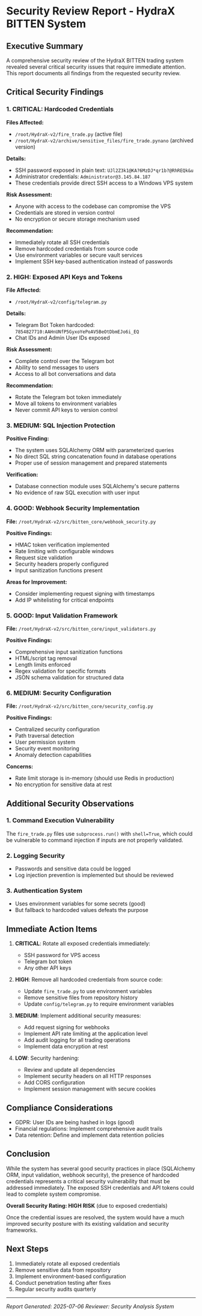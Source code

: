 # Security Review Report - HydraX BITTEN System

## Executive Summary

A comprehensive security review of the HydraX BITTEN trading system revealed several critical security issues that require immediate attention. This report documents all findings from the requested security review.

## Critical Security Findings

### 1. **CRITICAL: Hardcoded Credentials**

**Files Affected:**
- `/root/HydraX-v2/fire_trade.py` (active file)
- `/root/HydraX-v2/archive/sensitive_files/fire_trade.pynano` (archived version)

**Details:**
- SSH password exposed in plain text: `UJl2Z3k1@KA?6MzDJ*qr1b?@RhREQk&u`
- Administrator credentials: `Administrator@3.145.84.187`
- These credentials provide direct SSH access to a Windows VPS system

**Risk Assessment:**
- Anyone with access to the codebase can compromise the VPS
- Credentials are stored in version control
- No encryption or secure storage mechanism used

**Recommendation:**
- Immediately rotate all SSH credentials
- Remove hardcoded credentials from source code
- Use environment variables or secure vault services
- Implement SSH key-based authentication instead of passwords

### 2. **HIGH: Exposed API Keys and Tokens**

**File Affected:**
- `/root/HydraX-v2/config/telegram.py`

**Details:**
- Telegram Bot Token hardcoded: `7854827710:AAHnUNfP5GyxoYePoAV5BeOtDbmEJo6i_EQ`
- Chat IDs and Admin User IDs exposed

**Risk Assessment:**
- Complete control over the Telegram bot
- Ability to send messages to users
- Access to all bot conversations and data

**Recommendation:**
- Rotate the Telegram bot token immediately
- Move all tokens to environment variables
- Never commit API keys to version control

### 3. **MEDIUM: SQL Injection Protection**

**Positive Finding:**
- The system uses SQLAlchemy ORM with parameterized queries
- No direct SQL string concatenation found in database operations
- Proper use of session management and prepared statements

**Verification:**
- Database connection module uses SQLAlchemy's secure patterns
- No evidence of raw SQL execution with user input

### 4. **GOOD: Webhook Security Implementation**

**File:** `/root/HydraX-v2/src/bitten_core/webhook_security.py`

**Positive Findings:**
- HMAC token verification implemented
- Rate limiting with configurable windows
- Request size validation
- Security headers properly configured
- Input sanitization functions present

**Areas for Improvement:**
- Consider implementing request signing with timestamps
- Add IP whitelisting for critical endpoints

### 5. **GOOD: Input Validation Framework**

**File:** `/root/HydraX-v2/src/bitten_core/input_validators.py`

**Positive Findings:**
- Comprehensive input sanitization functions
- HTML/script tag removal
- Length limits enforced
- Regex validation for specific formats
- JSON schema validation for structured data

### 6. **MEDIUM: Security Configuration**

**File:** `/root/HydraX-v2/src/bitten_core/security_config.py`

**Positive Findings:**
- Centralized security configuration
- Path traversal detection
- User permission system
- Security event monitoring
- Anomaly detection capabilities

**Concerns:**
- Rate limit storage is in-memory (should use Redis in production)
- No encryption for sensitive data at rest

## Additional Security Observations

### 1. **Command Execution Vulnerability**
The `fire_trade.py` files use `subprocess.run()` with `shell=True`, which could be vulnerable to command injection if inputs are not properly validated.

### 2. **Logging Security**
- Passwords and sensitive data could be logged
- Log injection prevention is implemented but should be reviewed

### 3. **Authentication System**
- Uses environment variables for some secrets (good)
- But fallback to hardcoded values defeats the purpose

## Immediate Action Items

1. **CRITICAL**: Rotate all exposed credentials immediately:
   - SSH password for VPS access
   - Telegram bot token
   - Any other API keys

2. **HIGH**: Remove all hardcoded credentials from source code:
   - Update `fire_trade.py` to use environment variables
   - Remove sensitive files from repository history
   - Update `config/telegram.py` to require environment variables

3. **MEDIUM**: Implement additional security measures:
   - Add request signing for webhooks
   - Implement API rate limiting at the application level
   - Add audit logging for all trading operations
   - Implement data encryption at rest

4. **LOW**: Security hardening:
   - Review and update all dependencies
   - Implement security headers on all HTTP responses
   - Add CORS configuration
   - Implement session management with secure cookies

## Compliance Considerations

- GDPR: User IDs are being hashed in logs (good)
- Financial regulations: Implement comprehensive audit trails
- Data retention: Define and implement data retention policies

## Conclusion

While the system has several good security practices in place (SQLAlchemy ORM, input validation, webhook security), the presence of hardcoded credentials represents a critical security vulnerability that must be addressed immediately. The exposed SSH credentials and API tokens could lead to complete system compromise.

**Overall Security Rating: HIGH RISK** (due to exposed credentials)

Once the credential issues are resolved, the system would have a much improved security posture with its existing validation and security frameworks.

## Next Steps

1. Immediately rotate all exposed credentials
2. Remove sensitive data from repository
3. Implement environment-based configuration
4. Conduct penetration testing after fixes
5. Regular security audits quarterly

---

*Report Generated: 2025-07-06*
*Reviewer: Security Analysis System*